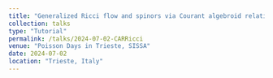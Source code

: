 ```yaml
---
title: "Generalized Ricci flow and spinors via Courant algebroid relations"
collection: talks
type: "Tutorial"
permalink: /talks/2024-07-02-CARRicci
venue: "Poisson Days in Trieste, SISSA"
date: 2024-07-02
location: "Trieste, Italy"
---
```

